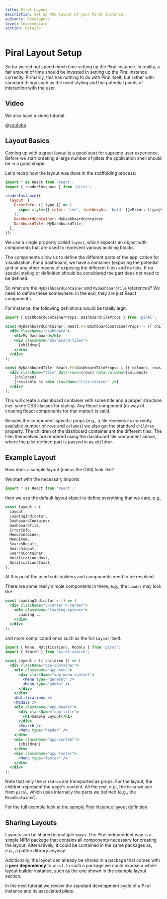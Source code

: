 ```yaml
---
title: Piral Layout
description: Set up the layout of your Piral instance.
audience: Developers
level: Intermediate
section: Details
---
```


# Piral Layout Setup

So far we did not spend much time setting up the Piral instance. In reality, a fair amount of time should be invested in setting up the Piral instance correctly. Primarily, this has nothing to do with Piral itself, but rather with standard things such as the used styling and the potential points of interaction with the user.

## Video

We also have a video tutorial:

@[youtube](https://youtu.be/u7XhTuf2hDQ)

## Layout Basics

Coming up with a great layout is a good start for supreme user experience. Before we start creating a large number of pilets the application shell should be in a good shape.

Let's recap how the layout was done in the scaffolding process:

```jsx
import * as React from 'react';
import { renderInstance } from 'piral';

renderInstance({
  layout: {
    ErrorInfo: ({ type }) => (
      <span style={{ color: 'red', fontWeight: 'bold' }}>Error: {type}</span>
    ),
    DashboardContainer: MyDashboardContainer,
    DashboardTile: MyDashboardTile,
  },
});
```

We use a single property called `layout`, which expects an object with components that are used to represent various building blocks.

The components allow us to define the different parts of the application for visualization. For a dashboard, we have a container (exposing the potential grid or any other means of exposing the different tiles) and its tiles. If no special styling or definition should be considered the part does not need to be defined.

So what are the `MyDashboardContainer` and `MyDashboardTile` references? We need to define these somewhere. In the end, they are just React components.

For instance, the following definitions would be totally legit:

```jsx
import { DashboardContainerProps, DashboardTileProps } from 'piral';

const MyDashboardContainer: React.FC<DashboardContainerProps> = ({ children }) => (
  <div className="dashboard">
    <h1>My Dashboard</h1>
    <div className="dashboard-tiles">
      {children}
    </div>
  </div>
);

const MyDashboardTile: React.FC<DashboardTileProps> = ({ columns, rows, resizable, children }) => (
  <div className="tile" data-rows={rows} data-columns={columns}>
    {children}
    {resizable && <div className="tile-resizer" />}
  </div>
);
```

This will create a dashboard container with some title and a proper structure incl. some CSS classes for styling. Any React component (or way of creating React components for that matter) is valid.

Besides the component-specific props (e.g., a tile receives its currently available number of `rows` and `columns`) we also get the standard `children` property. The children of the dashboard container are the different tiles. The tiles themselves are rendered using the dashboard tile component above, where the pilet defined part is passed in as `children`.

## Example Layout

How does a sample layout (minus the CSS) look like?

We start with the necessary imports

```jsx
import * as React from 'react';
```

then we use the default layout object to define everything that we care, e.g.,

```jsx
const layout = {
  Layout,
  LoadingIndicator,
  DashboardContainer,
  DashboardTile,
  ErrorInfo,
  MenuContainer,
  MenuItem,
  SearchResult,
  SearchInput,
  SearchContainer,
  NotificationsHost,
  NotificationsToast,
};
```

At this point the used sub-builders and components need to be resolved.

There are some really simple components in there, e.g., the `Loader` may look like

```jsx
const LoadingIndicator = () => (
  <div className="v-center h-center">
    <div className="loading-spinner">
      Loading ...
    </div>
  </div>
);
```

and more complicated ones such as the full `Layout` itself.

```jsx
import { Menu, Notifications, Modals } from 'piral';
import { Search } from 'piral-search';

const Layout = ({ children }) => (
  <div className="app-container">
    <div className="app-menu">
      <div className="app-menu-content">
        <Menu type="general" />
        <Menu type="admin" />
      </div>
    </div>
    <Notifications />
    <Modals />
    <div className="app-header">
      <div className="app-title">
        <h1>Sample Layout</h1>
      </div>
      <Search />
      <Menu type="header" />
    </div>
    <div className="app-content">
      {children}
    </div>
    <div className="app-footer">
      <Menu type="footer" />
    </div>
  </div>
);
```

Note that only the `children` are transported as props. For the layout, the children represent the page's content. All the rest, e.g., the `Menu` we use from `piral`, which uses internally the parts we defined (e.g., the `MenuContainer`).

For the full example look at the [sample Piral instance layout definition](https://github.com/smapiot/piral/blob/main/src/samples/sample-piral/src/layout.tsx).

## Sharing Layouts

Layouts can be shared in multiple ways. The Piral independent way is a simple NPM package that contains all components necessary for creating the layout. Alternatively, it could be contained in the same packages as, e.g., a pattern library anyway.

Additionally, the layout can already be shared in a package that comes with a **peer dependency** to `piral`. In such a package we could expose a whole layout builder instance, such as the one shown in the example layout section.

In the next tutorial we review the standard development cycle of a Piral instance and its associated pilets.
